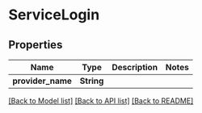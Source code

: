 # ServiceLogin

## Properties

Name | Type | Description | Notes
------------ | ------------- | ------------- | -------------
**provider_name** | **String** |  | 

[[Back to Model list]](../README.md#documentation-for-models) [[Back to API list]](../README.md#documentation-for-api-endpoints) [[Back to README]](../README.md)


